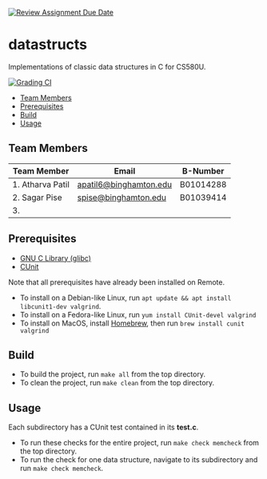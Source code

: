 [![Review Assignment Due Date](https://classroom.github.com/assets/deadline-readme-button-24ddc0f5d75046c5622901739e7c5dd533143b0c8e959d652212380cedb1ea36.svg)](https://classroom.github.com/a/-socAj-J)
# datastructs
Implementations of classic data structures in C for CS580U.

[![Grading CI](https://github.com/bucs580u/datastructs-team-alpha/actions/workflows/grading-ci.yml/badge.svg)](https://github.com/bucs580u/datastructs-team-alpha/actions/workflows/grading-ci.yml)

<!-- MarkdownTOC -->

- [Team Members](#team-members)
- [Prerequisites](#prerequisites)
- [Build](#build)
- [Usage](#usage)

<!-- /MarkdownTOC -->

## Team Members

| Team Member | Email | B-Number |
|-------------|-------|----------|
| 1. Atharva Patil|apatil6@binghamton.edu|B01014288|
| 2. Sagar Pise|spise@binghamton.edu|B01039414|
| 3.

## Prerequisites

- [GNU C Library (glibc)](https://www.gnu.org/software/libc/)
- [CUnit](https://cunit.sourceforge.net/)

Note that all prerequisites have already been installed on Remote.

- To install on a Debian-like Linux, run `apt update && apt install libcunit1-dev valgrind`.
- To install on a Fedora-like Linux, run `yum install CUnit-devel valgrind`
- To install on MacOS, install [Homebrew](https://brew.sh/), then run `brew install cunit valgrind`

## Build

- To build the project, run `make all` from the top directory.
- To clean the project, run `make clean` from the top directory.

## Usage

Each subdirectory has a CUnit test contained in its **test.c**.

- To run these checks for the entire project, run `make check memcheck` from the top directory.
- To run the check for one data structure, navigate to its subdirectory and run `make check memcheck`.
